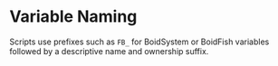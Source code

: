 # Variable Naming

Scripts use prefixes such as `FB_` for BoidSystem or BoidFish variables followed by a descriptive name and ownership suffix.

